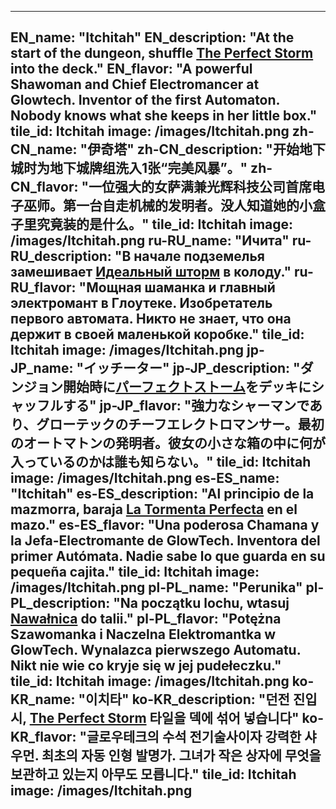 ---

EN_name: "Itchitah"
EN_description: "At the start of the dungeon, shuffle <a href = '../en/abilities#PerfectStorm'>The Perfect Storm</a> into the deck."
EN_flavor: "A powerful Shawoman and Chief Electromancer at Glowtech. Inventor of the first Automaton. Nobody knows what she keeps in her little box."
tile_id: Itchitah
image: /images/Itchitah.png
zh-CN_name: "伊奇塔"
zh-CN_description: "开始地下城时为地下城牌组洗入1张“完美风暴”。"
zh-CN_flavor: "一位强大的女萨满兼光辉科技公司首席电子巫师。第一台自走机械的发明者。没人知道她的小盒子里究竟装的是什么。"
tile_id: Itchitah
image: /images/Itchitah.png
ru-RU_name: "Ичита"
ru-RU_description: "В начале подземелья замешивает <a href = '../ru_ru/abilities#PerfectStorm'>Идеальный шторм</a> в колоду."
ru-RU_flavor: "Мощная шаманка и главный электромант в Глоутеке. Изобретатель первого автомата. Никто не знает, что она держит в своей маленькой коробке."
tile_id: Itchitah
image: /images/Itchitah.png
jp-JP_name: "イッチーター"
jp-JP_description: "ダンジョン開始時に<a href = '../jp_jp/abilities#PerfectStorm'>パーフェクトストーム</a>をデッキにシャッフルする"
jp-JP_flavor: "強力なシャーマンであり、グローテックのチーフエレクトロマンサー。最初のオートマトンの発明者。彼女の小さな箱の中に何が入っているのかは誰も知らない。"
tile_id: Itchitah
image: /images/Itchitah.png
es-ES_name: "Itchitah"
es-ES_description: "Al principio de la mazmorra, baraja <a href = '../es_es/abilities#PerfectStorm'>La Tormenta Perfecta</a> en el mazo."
es-ES_flavor: "Una poderosa Chamana y la Jefa-Electromante de GlowTech. Inventora del primer Autómata. Nadie sabe lo que guarda en su pequeña cajita."
tile_id: Itchitah
image: /images/Itchitah.png
pl-PL_name: "Perunika"
pl-PL_description: "Na początku lochu, wtasuj <a href = '../pl_pl/abilities#PerfectStorm'>Nawałnica</a> do talii."
pl-PL_flavor: "Potężna Szawomanka i Naczelna Elektromantka w GlowTech. Wynalazca pierwszego Automatu. Nikt nie wie co kryje się w jej pudełeczku."
tile_id: Itchitah
image: /images/Itchitah.png
ko-KR_name: "이치타"
ko-KR_description: "던전 진입 시, <a href = '../ko_kr/abilities#PerfectStorm'>The Perfect Storm</a> 타일을 덱에 섞어 넣습니다"
ko-KR_flavor: "글로우테크의 수석 전기술사이자 강력한 샤우먼. 최초의 자동 인형 발명가. 그녀가 작은 상자에 무엇을 보관하고 있는지 아무도 모릅니다."
tile_id: Itchitah
image: /images/Itchitah.png
---